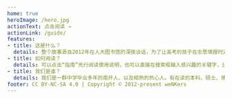```yaml
---
home: true
heroImage: /hero.jpg
actionText: 点击阅读 →
actionLink: /guide/
features:
- title: 这是什么？
  details: 整个故事源自2012年在人大图书馆的深夜谈话，为了让高考的孩子在志愿填报时对各个高校有所了解，我们发起并组织了一个公益活动，组织了六年来、近五百人来讲述他们大学的生活与学业，以期望能起到一些微小的作用。
- title: 如何阅读？
  details: 可以点击“指南”先行阅读使用说明，也可以直接在搜索框输入感兴趣的关键字，比如“清华大学”“计算机”“博士”等。如果有需要可以直接编辑页面，也可以点击反馈或是直接联系我们。
- title: 我们是谁？
  details: 我们是一群中学毕业多年的南开人、以及相熟的热心人。有在读的本科、硕士、博士生，也有工作许久的社会人士。我们十八九岁从山里走出来，去往各个学校、各个城市、各个国家，自此一往无回。
footer: CC BY-NC-SA 4.0 | Copyright © 2012-present weNKers
---
```

